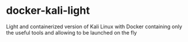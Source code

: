 # docker-kali-light
Light and containerized version of Kali Linux with Docker containing only the useful tools and allowing to be launched on the fly
